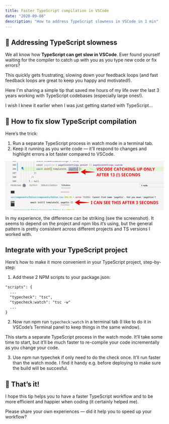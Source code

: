 ```yaml
---
title: Faster TypeScript compilation in VSCode
date: "2020-09-08"
description: "How to address TypeScript slowness in VSCode in 1 min"
---
```


## 🐌 Addressing TypeScript slowness

We all know how **TypeScript can get slow in VSCode**. Ever found yourself waiting for the compiler to catch up with you as you type new code or fix errors?

This quickly gets frustrating, slowing down your feedback loops (and fast feedback loops are great to keep you happy and motivated!).

Here I'm sharing a simple tip that saved me hours of my life over the last 3 years working with TypeScript codebases (especially large ones!).

I wish I knew it earlier when I was just getting started with TypeScript…

## 🚀 How to fix slow TypeScript compilation

Here’s the trick:

1. Run a separate TypeScript process in watch mode in a terminal tab.
2. Keep it running as you write code — it’ll respond to changes and highlight errors a lot faster compared to VSCode.

![Making TypeScript compile faster in VSCode](./vs-code-typescript-screenshot.png)

In my experience, the difference can be striking (see the screenshot). It seems to depend on the project and npm libs it’s using, but the general pattern is pretty consistent across different projects and TS versions I worked with.

## Integrate with your TypeScript project

Here’s how to make it more convenient in your TypeScript project, step-by-step:

1. Add these 2 NPM scripts to your package.json:

```
"scripts": {
  ...
  "typecheck": "tsc",
  "typecheck:watch": "tsc -w"
  ...
}
```

2. Now run npm run `typecheck:watch` in a terminal tab (I like to do it in VSCode’s Terminal panel to keep things in the same window).

This starts a separate TypeScript process in the watch mode. It’ll take some time to start, but it’ll be much faster to re-compile your code incrementally as you change your code.

3. Use npm run typechek if only need to do the check once. It’ll run faster than the watch mode.
   I find it handy e.g. before deploying to make sure the build will be succesful.

## 🙌 That’s it!

I hope this tip helps you to have a faster TypeScript workflow and to be more efficient and happier when coding (it certainly helped me).

Please share your own experiences — did it help you to speed up your workflow?
